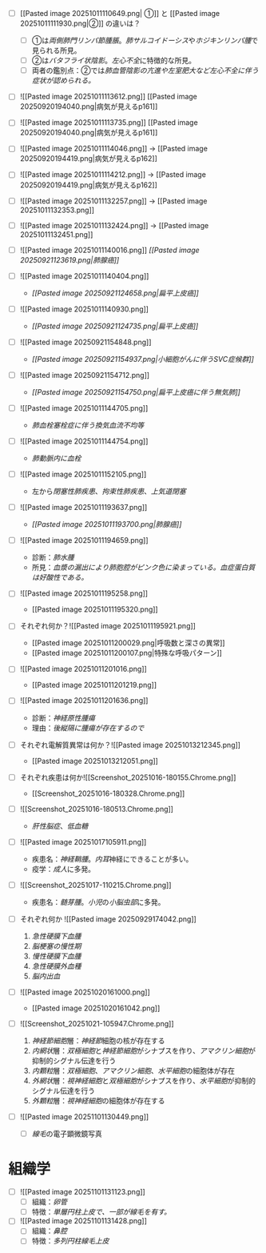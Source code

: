 - [ ] [[Pasted image 20251011110649.png| ①]] と [[Pasted image 20251011111930.png|②]] の違いは？
	- [ ] ①は*両側肺門リンパ節腫脹*。*肺サルコイドーシス*や*ホジキンリンパ腫*で見られる所見。
	- [ ] ②は*バタフライ状陰影*。*左心不全*に特徴的な所見。
	- [ ] 両者の鑑別点：②では*肺血管陰影の亢進や左室肥大など左心不全に伴う症状が認められる。*
- [ ] ![[Pasted image 20251011113612.png]]
	[[Pasted image 20250920194040.png|病気が見えるp161]]

- [ ] ![[Pasted image 20251011113735.png]]
	[[Pasted image 20250920194040.png|病気が見えるp161]]
- [ ] ![[Pasted image 20251011114046.png]]
	→ [[Pasted image 20250920194419.png|病気が見えるp162]]
- [ ] ![[Pasted image 20251011114212.png]]
	→ [[Pasted image 20250920194419.png|病気が見えるp162]]
- [ ] ![[Pasted image 20251011132257.png]]
	→ [[Pasted image 20251011132353.png]]
- [ ] ![[Pasted image 20251011132424.png]]
	→ [[Pasted image 20251011132451.png]]
- [ ] ![[Pasted image 20251011140016.png]]
		*[[Pasted image 20250921123619.png|肺腺癌]]*
- [ ] ![[Pasted image 20251011140404.png]]
	- *[[Pasted image 20250921124658.png|扁平上皮癌]]*
- [ ] ![[Pasted image 20251011140930.png]]
	- *[[Pasted image 20250921124735.png|扁平上皮癌]]*
- [ ] ![[Pasted image 20250921154848.png]]
	- *[[Pasted image 20250921154937.png|小細胞がんに伴うSVC症候群]]*
- [ ] ![[Pasted image 20250921154712.png]]
	- *[[Pasted image 20250921154750.png|扁平上皮癌に伴う無気肺]]*
- [ ] ![[Pasted image 20251011144705.png]]
	- *肺血栓塞栓症に伴う換気血流不均等*
- [ ] ![[Pasted image 20251011144754.png]]
	- *肺動脈内に血栓*
- [ ] ![[Pasted image 20251011152105.png]]
	- 左から*閉塞性肺疾患*、*拘束性肺疾患*、*上気道閉塞*
- [ ] ![[Pasted image 20251011193637.png]]
	- *[[Pasted image 20251011193700.png|肺腺癌]]*
- [ ] ![[Pasted image 20251011194659.png]]
	- 診断：*肺水腫*
	- 所見：*血漿の漏出により肺胞腔がピンク色に染まっている。血症蛋白質は好酸性である。*
- [ ] ![[Pasted image 20251011195258.png]]
	- [[Pasted image 20251011195320.png]]
- [ ] それぞれ何か？![[Pasted image 20251011195921.png]]
	- [[Pasted image 20251011200029.png|呼吸数と深さの異常]]
	- [[Pasted image 20251011200107.png|特殊な呼吸パターン]]
- [ ] ![[Pasted image 20251011201016.png]]
	- [[Pasted image 20251011201219.png]]
- [ ] ![[Pasted image 20251011201636.png]]
	- 診断：*神経原性腫瘍*
	- 理由：*後縦隔に腫瘍が存在するので*
- [ ] それぞれ電解質異常は何か？![[Pasted image 20251013212345.png]]
	- [[Pasted image 20251013212051.png]]
- [ ] それぞれ疾患は何か![[Screenshot_20251016-180155.Chrome.png]]
	- [[Screenshot_20251016-180328.Chrome.png]]
- [ ] ![[Screenshot_20251016-180513.Chrome.png]]
	- *肝性脳症*、*低血糖*
- [ ] ![[Pasted image 20251017105911.png]]
	- 疾患名：*神経鞘腫*。*内耳*神経にできることが多い。
	- 疫学：*成人*に多発。
- [ ] ![[Screenshot_20251017-110215.Chrome.png]]
	- 疾患名：*髄芽腫*。*小児*の*小脳虫部*に多発。
- [ ] それぞれ何か ![[Pasted image 20250929174042.png]]
	1. *急性硬膜下血腫*
	2. *脳梗塞の慢性期*
	3. *慢性硬膜下血腫*
	4. *急性硬膜外血種*
	5. *脳内出血*
- [ ] ![[Pasted image 20251020161000.png]]
	- [[Pasted image 20251020161042.png]]
- [ ] ![[Screenshot_20251021-105947.Chrome.png]]
	1. *神経節細胞*層：*神経節*細胞の核が存在する
	2. *内網状*層：*双極細胞*と*神経節細胞*がシナプスを作り、*アマクリン細胞*が抑制的シグナル伝達を行う
	3. *内顆粒*層：*双極細胞*、*アマクリン細胞*、*水平細胞*の細胞体が存在
	4. *外網状*層：*視神経細胞*と*双極細胞*がシナプスを作り、*水平細胞*が抑制的シグナル伝達を行う
	5. *外顆粒*層：*視神経細胞*の細胞体が存在する
- [ ] ![[Pasted image 20251101130449.png]]
	- [ ] *線毛*の電子顕微鏡写真

# 組織学
- [ ] ![[Pasted image 20251101131123.png]]
	- [ ] 組織：*卵管*
	- [ ] 特徴：*単層円柱上皮で、一部が線毛を有す。*
- [ ] ![[Pasted image 20251101131428.png]]
	- [ ] 組織：*鼻腔*
	- [ ] 特徴：*多列円柱線毛上皮*